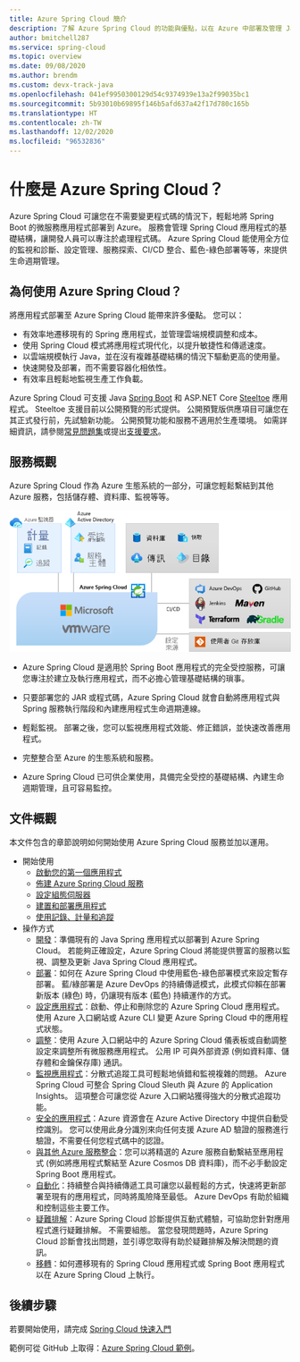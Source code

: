 ```yaml
---
title: Azure Spring Cloud 簡介
description: 了解 Azure Spring Cloud 的功能與優點，以在 Azure 中部署及管理 Java Spring 應用程式。
author: bmitchell287
ms.service: spring-cloud
ms.topic: overview
ms.date: 09/08/2020
ms.author: brendm
ms.custom: devx-track-java
ms.openlocfilehash: 041ef9950300129d54c9374939e13a2f99035bc1
ms.sourcegitcommit: 5b93010b69895f146b5afd637a42f17d780c165b
ms.translationtype: HT
ms.contentlocale: zh-TW
ms.lasthandoff: 12/02/2020
ms.locfileid: "96532836"
---
```

# <a name="what-is-azure-spring-cloud"></a>什麼是 Azure Spring Cloud？

Azure Spring Cloud 可讓您在不需要變更程式碼的情況下，輕鬆地將 Spring Boot 的微服務應用程式部署到 Azure。  服務會管理 Spring Cloud 應用程式的基礎結構，讓開發人員可以專注於處理程式碼。  Azure Spring Cloud 能使用全方位的監視和診斷、設定管理、服務探索、CI/CD 整合、藍色-綠色部署等等，來提供生命週期管理。

## <a name="why-use-azure-spring-cloud"></a>為何使用 Azure Spring Cloud？

將應用程式部署至 Azure Spring Cloud 能帶來許多優點。  您可以：
* 有效率地遷移現有的 Spring 應用程式，並管理雲端規模調整和成本。
* 使用 Spring Cloud 模式將應用程式現代化，以提升敏捷性和傳遞速度。
* 以雲端規模執行 Java，並在沒有複雜基礎結構的情況下驅動更高的使用量。
* 快速開發及部署，而不需要容器化相依性。
* 有效率且輕鬆地監視生產工作負載。

Azure Spring Cloud 可支援 Java [Spring Boot](https://spring.io/projects/spring-boot) 和 ASP.NET Core [Steeltoe](https://steeltoe.io/) 應用程式。 Steeltoe 支援目前以公開預覽的形式提供。 公開預覽版供應項目可讓您在其正式發行前，先試驗新功能。 公開預覽功能和服務不適用於生產環境。 如需詳細資訊，請參閱[常見問題集](https://azure.microsoft.com/support/faq/)或提出[支援要求](https://docs.microsoft.com/azure/azure-portal/supportability/how-to-create-azure-support-request)。

## <a name="service-overview"></a>服務概觀

Azure Spring Cloud 作為 Azure 生態系統的一部分，可讓您輕鬆繫結到其他 Azure 服務，包括儲存體、資料庫、監視等等。  

  ![Azure Spring Cloud 概觀](media/spring-cloud-principles/azure-spring-cloud-overview.png)

* Azure Spring Cloud 是適用於 Spring Boot 應用程式的完全受控服務，可讓您專注於建立及執行應用程式，而不必擔心管理基礎結構的瑣事。

* 只要部署您的 JAR 或程式碼，Azure Spring Cloud 就會自動將應用程式與 Spring 服務執行階段和內建應用程式生命週期連線。

* 輕鬆監視。 部署之後，您可以監視應用程式效能、修正錯誤，並快速改善應用程式。 

* 完整整合至 Azure 的生態系統和服務。

* Azure Spring Cloud 已可供企業使用，具備完全受控的基礎結構、內建生命週期管理，且可容易監控。

## <a name="documentation-overview"></a>文件概觀
本文件包含的章節說明如何開始使用 Azure Spring Cloud 服務並加以運用。

* 開始使用
    * [啟動您的第一個應用程式](spring-cloud-quickstart.md)
    * [佈建 Azure Spring Cloud 服務](spring-cloud-quickstart-provision-service-instance.md)
    * [設定組態伺服器]()
    * [建置和部署應用程式](spring-cloud-quickstart-deploy-apps.md)
    * [使用記錄、計量和追蹤](spring-cloud-quickstart-logs-metrics-tracing.md)
* 操作方式
    * [開發](spring-cloud-tutorial-prepare-app-deployment.md)：準備現有的 Java Spring 應用程式以部署到 Azure Spring Cloud。 若能夠正確設定，Azure Spring Cloud 將能提供豐富的服務以監視、調整及更新 Java Spring Cloud 應用程式。
    * [部署](spring-cloud-howto-staging-environment.md)：如何在 Azure Spring Cloud 中使用藍色-綠色部署模式來設定暫存部署。 藍/綠部署是 Azure DevOps 的持續傳遞模式，此模式仰賴在部署新版本 (綠色) 時，仍讓現有版本 (藍色) 持續運作的方式。
    * [設定應用程式](spring-cloud-howto-start-stop-delete.md)：啟動、停止和刪除您的 Azure Spring Cloud 應用程式。 使用 Azure 入口網站或 Azure CLI 變更 Azure Spring Cloud 中的應用程式狀態。
    * [調整](spring-cloud-tutorial-scale-manual.md)：使用 Azure 入口網站中的 Azure Spring Cloud 儀表板或自動調整設定來調整所有微服務應用程式。 公用 IP 可與外部資源 (例如資料庫、儲存體和金鑰保存庫) 通訊。
    * [監視應用程式](spring-cloud-tutorial-distributed-tracing.md)：分散式追蹤工具可輕鬆地偵錯和監視複雜的問題。 Azure Spring Cloud 可整合 Spring Cloud Sleuth 與 Azure 的 Application Insights。 這項整合可讓您從 Azure 入口網站獲得強大的分散式追蹤功能。
    * [安全的應用程式](spring-cloud-howto-enable-system-assigned-managed-identity.md)：Azure 資源會在 Azure Active Directory 中提供自動受控識別。 您可以使用此身分識別來向任何支援 Azure AD 驗證的服務進行驗證，不需要任何您程式碼中的認證。
    * [與其他 Azure 服務整合](spring-cloud-tutorial-bind-cosmos.md)：您可以將精選的 Azure 服務自動繫結至應用程式 (例如將應用程式繫結至 Azure Cosmos DB 資料庫)，而不必手動設定 Spring Boot 應用程式。
    * [自動化](spring-cloud-howto-cicd.md)：持續整合與持續傳遞工具可讓您以最輕鬆的方式，快速將更新部署至現有的應用程式，同時將風險降至最低。 Azure DevOps 有助於組織和控制這些主要工作。 
    * [疑難排解](spring-cloud-howto-self-diagnose-solve.md)：Azure Spring Cloud 診斷提供互動式體驗，可協助您針對應用程式進行疑難排解。 不需要組態。 當您發現問題時，Azure Spring Cloud 診斷會找出問題，並引導您取得有助於疑難排解及解決問題的資訊。
    * [移轉](https://docs.microsoft.com/azure/developer/java/migration/migrate-spring-boot-to-azure-spring-cloud)：如何遷移現有的 Spring Cloud 應用程式或 Spring Boot 應用程式以在 Azure Spring Cloud 上執行。

## <a name="next-steps"></a>後續步驟

若要開始使用，請完成 [Spring Cloud 快速入門](spring-cloud-quickstart.md)

範例可從 GitHub 上取得：[Azure Spring Cloud 範例](https://github.com/Azure-Samples/Azure-Spring-Cloud-Samples/tree/master/)。
